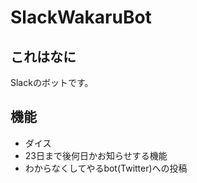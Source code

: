 # SlackWakaruBot

## これはなに
Slackのボットです。

## 機能
- ダイス
- 23日まで後何日かお知らせする機能
- わからなくしてやるbot(Twitter)への投稿
